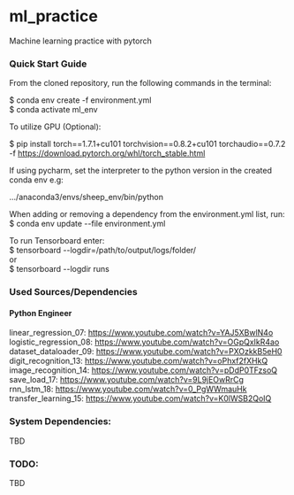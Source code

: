 ﻿# ml_practice
Machine learning practice with pytorch

### Quick Start Guide
From the cloned repository, run the following commands in the terminal:

$ conda env create -f environment.yml  
$ conda activate ml_env

To utilize GPU (Optional):

$ pip install torch==1.7.1+cu101 torchvision==0.8.2+cu101 torchaudio==0.7.2 -f https://download.pytorch.org/whl/torch_stable.html

If using pycharm, set the interpreter to the python version in the created conda env e.g:

.../anaconda3/envs/sheep_env/bin/python

When adding or removing a dependency from the environment.yml list, run:  
$ conda env update --file environment.yml

To run Tensorboard enter:  
$ tensorboard --logdir=/path/to/output/logs/folder/  
or  
$ tensorboard --logdir runs

### Used Sources/Dependencies
#### Python Engineer
linear_regression_07: https://www.youtube.com/watch?v=YAJ5XBwlN4o   
logistic_regression_08: https://www.youtube.com/watch?v=OGpQxIkR4ao  
dataset_dataloader_09: https://www.youtube.com/watch?v=PXOzkkB5eH0   
digit_recognition_13: https://www.youtube.com/watch?v=oPhxf2fXHkQ   
image_recognition_14: https://www.youtube.com/watch?v=pDdP0TFzsoQ   
save_load_17: https://www.youtube.com/watch?v=9L9jEOwRrCg   
rnn_lstm_18: https://www.youtube.com/watch?v=0_PgWWmauHk  
transfer_learning_15: https://www.youtube.com/watch?v=K0lWSB2QoIQ


### System Dependencies:
TBD

### TODO:
TBD
